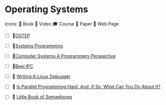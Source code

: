 # Operating Systems

Icons: 📘 Book 🎥 Video 🎓 Course 📄 Paper 🔗 Web Page

- [ ] 📘[OSTEP](https://pages.cs.wisc.edu/~remzi/OSTEP/)

- [ ] 📘[Systems Programming](http://cs241.cs.illinois.edu/coursebook/index.html)

- [ ] 📘[Computer Systems A Programmers Perspective](http://csapp.cs.cmu.edu/3e/students.html)

- [ ] 📘[Beej IPC](https://beej.us/guide/bgipc/)

- [ ] 🔗
      [Writing A Linux Debugger](https://blog.tartanllama.xyz/writing-a-linux-debugger-setup/)

- [ ] 📘
      [Is Parallel Programming Hard, And, If So, What Can You Do About It?](https://mirrors.edge.kernel.org/pub/linux/kernel/people/paulmck/perfbook/perfbook.html)

- [ ] 📘
      [Little Book of Semaphores](https://open.umn.edu/opentextbooks/textbooks/83)
